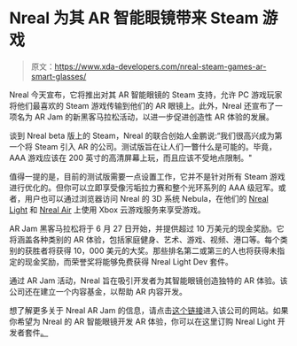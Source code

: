 # Nreal 为其 AR 智能眼镜带来 Steam 游戏

> 原文：<https://www.xda-developers.com/nreal-steam-games-ar-smart-glasses/>

Nreal 今天宣布，它将推出对其 AR 智能眼镜的 Steam 支持，允许 PC 游戏玩家将他们最喜欢的 Steam 游戏传输到他们的 AR 眼镜上。此外，Nreal 还宣布了一项名为 AR Jam 的新黑客马拉松活动，以进一步促进创造性 AR 体验的发展。

谈到 Nreal beta 版上的 Steam，Nreal 的联合创始人金鹏说:“我们很高兴成为第一个将 Steam 引入 AR 的公司。测试版旨在让人们一瞥什么是可能的。毕竟，AAA 游戏应该在 200 英寸的高清屏幕上玩，而且应该不受地点限制。"

值得一提的是，目前的测试版需要一点设置工作，它并不是针对所有 Steam 游戏进行优化的。但你可以立即享受像污垢拉力赛和整个光环系列的 AAA 级冠军。或者，用户也可以通过浏览器访问 Nreal 的 3D 系统 Nebula，在他们的 [Nreal Light](https://www.xda-developers.com/nreal-light-ar-smart-glasses-available-through-verizon/) 和 [Nreal Air](https://www.xda-developers.com/nreal-air-ar-smart-glasses-launch/) 上使用 Xbox 云游戏服务来享受游戏。

AR Jam 黑客马拉松将于 6 月 27 日开始，并提供超过 10 万美元的现金奖励。它将涵盖各种类别的 AR 体验，包括家庭健身、艺术、游戏、视频、港口等。每个类别的获胜者将获得 10，000 美元的大奖。那些排名第二或第三的人也将获得未指定的现金奖励，而荣誉奖将能够免费获得 Nreal Light Dev 套件。

通过 AR Jam 活动，Nreal 旨在吸引开发者为其智能眼镜创造独特的 AR 体验。该公司还在建立一个内容基金，以帮助 AR 内容开发。

想了解更多关于 Nreal AR Jam 的信息，请点击[这个链接](https://developer.nreal.ai/)进入该公司的网站。如果你希望为 Nreal 的 AR 智能眼镜开发 AR 体验，你可以在这里订购 Nreal Light 开发者套件[。](https://shop.nreal.ai/)